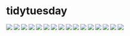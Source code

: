 # tidytuesday

![](2022/week_12/tidytuesday2_2022_w12_figma.png)
![](2022/week_12/2012_12_usbabynames_figma.png)
![](2022/week_10/tidytuesday_2022_w10.png)
![](2022/week_8/tidytuesday_2022_w8_figma.png) 
![](2022/week_7/2022_7_duboischallenge.png)
![](2022/week_6/tidytuesday_2022_w6.png)
![](2022/week_5/tiytuesday_2022_w5.png)
![](2022/week_4/tidytuesday_2022_w4.png)
![](2022/week_3/tidytuesay_2022_w3.png)
![](2022/week_2/tidytuesday_2022_w2.png)
![](2022/week_1/tidytuesday_2022_w1.png)
![](2021/week_52/tidytuesday_2021_w52.png)
![](2021/week_51/tidytuesday_2021_w51.png)
![](2021/week_50/tidytuesday_2021_w50.png)
![](2021/week_49/tidytuesday_2021_w48.png)
![](2021/week_48/tidytuesday_2021_w48.png)




